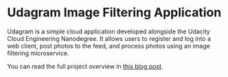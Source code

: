 # Udagram Image Filtering Application

Udagram is a simple cloud application developed alongside the Udacity Cloud Engineering Nanodegree. It allows users to register and log into a web client, post photos to the feed, and process photos using an image filtering microservice.

You can read the full project overview in [this blog post](https://vkontech.com/running-nodejs-microservices-in-kubernetes-using-aws-eks-travis-ci-part-1/).
